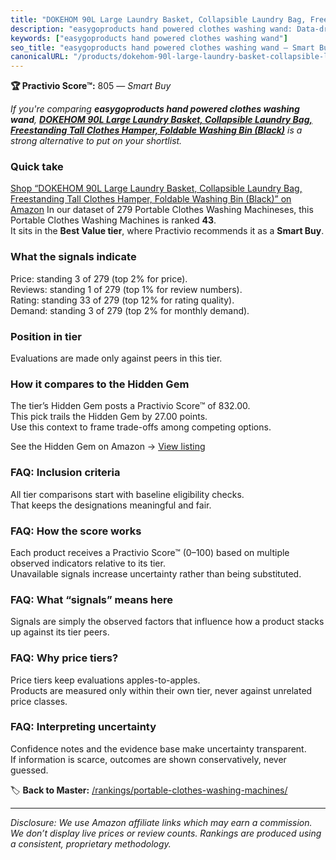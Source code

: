 ```yaml
---
title: "DOKEHOM 90L Large Laundry Basket, Collapsible Laundry Bag, Freestanding Tall Clothes Hamper, Foldable Washing Bin (Black)"
description: "easygoproducts hand powered clothes washing wand: Data-driven within Best Value ranking using the Practivio Score™. Positioned by quality, value, demand, finda…"
keywords: ["easygoproducts hand powered clothes washing wand"]
seo_title: "easygoproducts hand powered clothes washing wand — Smart Buy Best Value (2025)"
canonicalURL: "/products/dokehom-90l-large-laundry-basket-collapsible-laundry-bag-freestanding-tall-clothes-hamper-foldable-washing-bin-black-B0BVYZ4WYM/"
---
```


**🏆 Practivio Score™:** 805 — _Smart Buy_


*If you're comparing **easygoproducts hand powered clothes washing wand**, **[DOKEHOM 90L Large Laundry Basket, Collapsible Laundry Bag, Freestanding Tall Clothes Hamper, Foldable Washing Bin (Black)](https://www.amazon.com/dp/B0BVYZ4WYM?tag=practivio-20)** is a strong alternative to put on your shortlist.*
### Quick take
[Shop “DOKEHOM 90L Large Laundry Basket, Collapsible Laundry Bag, Freestanding Tall Clothes Hamper, Foldable Washing Bin (Black)” on Amazon](https://www.amazon.com/dp/B0BVYZ4WYM?tag=practivio-20)
In our dataset of 279 Portable Clothes Washing Machineses, this Portable Clothes Washing Machines is ranked **43**.  
It sits in the **Best Value tier**, where Practivio recommends it as a **Smart Buy**.

### What the signals indicate
Price: standing 3 of 279 (top 2% for price).  
Reviews: standing 1 of 279 (top 1% for review numbers).  
Rating: standing 33 of 279 (top 12% for rating quality).  
Demand: standing 3 of 279 (top 2% for monthly demand).

### Position in tier
Evaluations are made only against peers in this tier.

### How it compares to the Hidden Gem
The tier’s Hidden Gem posts a Practivio Score™ of 832.00.  
This pick trails the Hidden Gem by 27.00 points.  
Use this context to frame trade-offs among competing options.  

See the Hidden Gem on Amazon → [View listing](https://www.amazon.com/dp/B01N68XF0O?tag=practivio-20)

### FAQ: Inclusion criteria
All tier comparisons start with baseline eligibility checks.  
That keeps the designations meaningful and fair.

### FAQ: How the score works
Each product receives a Practivio Score™ (0–100) based on multiple observed indicators relative to its tier.  
Unavailable signals increase uncertainty rather than being substituted.

### FAQ: What “signals” means here
Signals are simply the observed factors that influence how a product stacks up against its tier peers.

### FAQ: Why price tiers?
Price tiers keep evaluations apples-to-apples.  
Products are measured only within their own tier, never against unrelated price classes.

### FAQ: Interpreting uncertainty
Confidence notes and the evidence base make uncertainty transparent.  
If information is scarce, outcomes are shown conservatively, never guessed.


🏷️ **Back to Master:** [/rankings/portable-clothes-washing-machines/](/rankings/portable-clothes-washing-machines/)

---
_Disclosure: We use Amazon affiliate links which may earn a commission. We don’t display live prices or review counts. Rankings are produced using a consistent, proprietary methodology._

